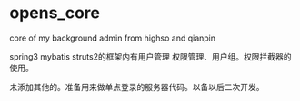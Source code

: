 opens_core
==========

core of my background admin from highso and qianpin

spring3 mybatis struts2的框架内有用户管理
权限管理、用户组。权限拦截器的使用。

未添加其他的。准备用来做单点登录的服务器代码。以备以后二次开发。
